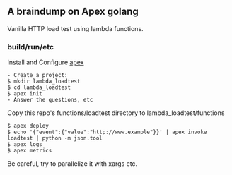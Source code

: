 ## A braindump on Apex golang

Vanilla HTTP load test using lambda functions.

### build/run/etc

Install and Configure [apex](http://apex.run/)

	- Create a project:
	$ mkdir lambda_loadtest
	$ cd lambda_loadtest
	$ apex init
	- Answer the questions, etc

Copy this repo's functions/loadtest directory to lambda_loadtest/functions

	$ apex deploy
	$ echo '{"event":{"value":"http://www.example"}}' | apex invoke loadtest | python -m json.tool
	$ apex logs
	$ apex metrics


Be careful, try to parallelize it with xargs etc.